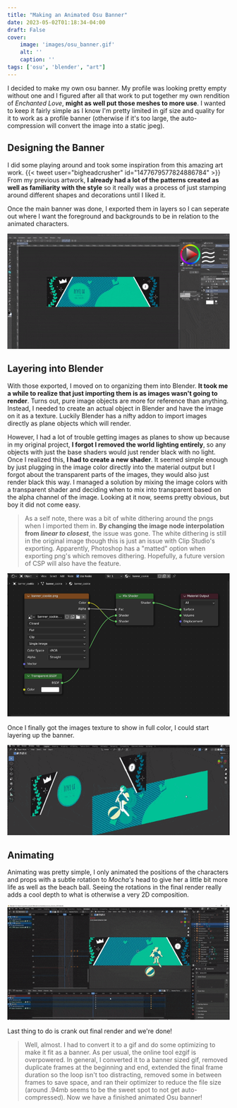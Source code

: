 ```yaml
---
title: "Making an Animated Osu Banner"
date: 2023-05-02T01:18:34-04:00
draft: False
cover: 
    image: 'images/osu_banner.gif'
    alt: ''
    caption: ''
tags: ['osu', 'blender', "art"]
---
```


I decided to make my own osu banner. My profile was looking pretty empty without one and I figured after all that work to put together my own rendition of *Enchanted Love*, **might as well put those meshes to more use**. I wanted to keep it fairly simple as I know I'm pretty limited in gif size and quality for it to work as a profile banner (otherwise if it's too large, the auto-compression will convert the image into a static jpeg).

## Designing the Banner

I did some playing around and took some inspiration from this amazing art work.
{{< tweet user="bigheadcrusher" id="1477679577824886784" >}}
From my previous artwork, **I already had a lot of the patterns created as well as familiarity with the style** so it really was a process of just stamping around different shapes and decorations until I liked it.

Once the main banner was done, I exported them in layers so I can seperate out where I want the foreground and backgrounds to be in relation to the animated characters.

![Layered Export](images/layering.gif)

## Layering into Blender

With those exported, I moved on to organizing them into Blender. **It took me a while to realize that just importing them is as images wasn't going to render**. Turns out, pure image objects are more for reference than anything. Instead, I needed to create an actual object in Blender and have the image on it as a texture. Luckily Blender has a nifty addon to import images directly as plane objects which will render.

However, I had a lot of trouble getting images as planes to show up because in my original project, **I forgot I removed the world lighting entirely**, so any objects with just the base shaders would just render black with no light. Once I realized this, **I had to create a new shader**. It seemed simple enough by just plugging in the image color directly into the material output but I forgot about the transparent parts of the images, they would also just render black this way. I managed a solution by mixing the image colors with a transparent shader and deciding when to mix into transparent based on the alpha channel of the image. Looking at it now, seems pretty obvious, but boy it did not come easy.

> As a self note, there was a bit of white dithering around the pngs when I imported them in. **By changing the image node interpolation from *linear to* *closest***, the issue was gone. The white dithering is still in the original image though this is just an issue with Clip Studio's exporting. Apparently, Photoshop has a "matted" option when exporting png's which removes dithering. Hopefully, a future version of CSP will also have the feature.

![Image Shading](images/image_shading.png)

Once I finally got the images texture to show in full color, I could start layering up the banner.

![Plane Layering](images/plane_layering.gif)

## Animating

Animating was pretty simple, I only animated the positions of the characters and props with a subtle rotation to *Mocha's* head to give her a little bit more life as well as the beach ball. Seeing the rotations in the final render really adds a cool depth to what is otherwise a very 2D composition.

![Animating](images/animating.gif)

Last thing to do is crank out final render and we're done!

> Well, almost. I had to convert it to a gif and do some optimizing to make it fit as a banner. As per usual, the online tool ezgif is overpowered. In general, I converted it to a banner sized gif, removed duplicate frames at the beginning and end, extended the final frame duration so the loop isn't too distracting, removed some in between frames to save space, and ran their optimizer to reduce the file size (around .94mb seems to be the sweet spot to not get auto-compressed). Now we have a finished animated Osu banner!
